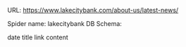 URL: https://www.lakecitybank.com/about-us/latest-news/

Spider name: lakecitybank
DB Schema:

date
title
link
content
